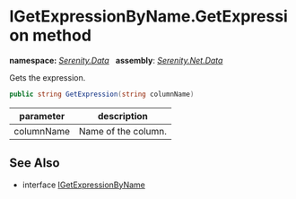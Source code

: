 # IGetExpressionByName.GetExpression method
**namespace:** *[Serenity.Data](../../README.md#serenity.data-namespace)*   **assembly**: *[Serenity.Net.Data](../../README.md)*

Gets the expression.

```csharp
public string GetExpression(string columnName)
```

| parameter | description |
| --- | --- |
| columnName | Name of the column. |

## See Also

* interface [IGetExpressionByName](../IGetExpressionByName.md)
